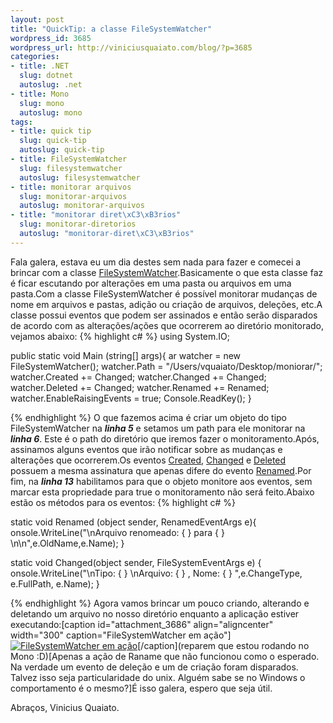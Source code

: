 ```yaml
--- 
layout: post
title: "QuickTip: a classe FileSystemWatcher"
wordpress_id: 3685
wordpress_url: http://viniciusquaiato.com/blog/?p=3685
categories: 
- title: .NET
  slug: dotnet
  autoslug: .net
- title: Mono
  slug: mono
  autoslug: mono
tags: 
- title: quick tip
  slug: quick-tip
  autoslug: quick-tip
- title: FileSystemWatcher
  slug: filesystemwatcher
  autoslug: filesystemwatcher
- title: monitorar arquivos
  slug: monitorar-arquivos
  autoslug: monitorar-arquivos
- title: "monitorar diret\xC3\xB3rios"
  slug: monitorar-diretorios
  autoslug: "monitorar-diret\xC3\xB3rios"
---
```

Fala galera, estava eu um dia destes sem nada para fazer e comecei a brincar com a classe [FileSystemWatcher](http://msdn.microsoft.com/en-US/library/system.io.filesystemwatcher.aspx).Basicamente o que esta classe faz é ficar escutando por alterações em uma pasta ou arquivos em uma pasta.Com a classe FileSystemWatcher é possível monitorar mudanças de nome em arquivos e pastas, adição ou criação de arquivos, deleções, etc.A classe possui eventos que podem ser assinados e então serão disparados de acordo com as alterações/ações que ocorrerem ao diretório monitorado, vejamos abaixo:
{% highlight c# %}
using System.IO;
    
public 
static void Main (string[] args){
ar watcher = new FileSystemWatcher();
    watcher.Path = "/Users/vquaiato/Desktop/moniorar/";
    watcher.Created += Changed;
    watcher.Changed += Changed;
    watcher.Deleted += Changed;
    watcher.Renamed += Renamed;
    watcher.EnableRaisingEvents = true;
    Console.ReadKey();
    }

{% endhighlight %}
O que fazemos acima é criar um objeto do tipo FileSystemWatcher na **_linha 5_** e setamos um path para ele monitorar na **_linha 6_**. Este é o path do diretório que iremos fazer o monitoramento.Após, assinamos alguns eventos que irão notificar sobre as mudanças e alterações que ocorrerem.Os eventos [Created](http://msdn.microsoft.com/en-US/library/system.io.filesystemwatcher.created.aspx), [Changed](http://msdn.microsoft.com/en-US/library/system.io.filesystemwatcher.changed.aspx) e [Deleted](http://msdn.microsoft.com/en-US/library/system.io.filesystemwatcher.deleted.aspx) possuem a mesma assinatura que apenas difere do evento [Renamed](http://msdn.microsoft.com/en-US/library/system.io.filesystemwatcher.renamed.aspx).Por fim, na **_linha 13_** habilitamos para que o objeto monitore aos eventos, sem marcar esta propriedade para true o monitoramento não será feito.Abaixo estão os métodos para os eventos:
{% highlight c# %}

static void Renamed (object sender, RenamedEventArgs e){
onsole.WriteLine("\nArquivo renomeado: {
}
 para {
}
\n\n",e.OldName,e.Name);
    }


static void Changed(object sender, FileSystemEventArgs e) {
onsole.WriteLine("\nTipo: {
}
 \nArquivo: {
}
, Nome: {
}
",e.ChangeType, e.FullPath, e.Name);
    }

{% endhighlight %}
Agora vamos brincar um pouco criando, alterando e deletando um arquivo no nosso diretório enquanto a aplicação estiver executando:[caption id="attachment_3686" align="aligncenter" width="300" caption="FileSystemWatcher em ação"][![FileSystemWatcher em ação](http://viniciusquaiato.com/blog/wp-content/uploads/2011/06/Screen-shot-2011-06-12-at-10.05.42-PM-300x195.png "FileSystemWatcher em ação")](http://viniciusquaiato.com/blog/wp-content/uploads/2011/06/Screen-shot-2011-06-12-at-10.05.42-PM.png)[/caption](reparem que estou rodando no Mono :D)[Apenas a ação de Raname que não funcionou como o esperado. Na verdade um evento de deleção e um de criação foram disparados. Talvez isso seja particularidade do unix. Alguém sabe se no Windows o comportamento é o mesmo?]É isso galera, espero que seja útil.

Abraços,
Vinicius Quaiato.
